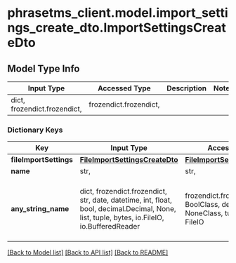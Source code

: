 # phrasetms_client.model.import_settings_create_dto.ImportSettingsCreateDto

## Model Type Info

| Input Type                   | Accessed Type          | Description | Notes |
| ---------------------------- | ---------------------- | ----------- | ----- |
| dict, frozendict.frozendict, | frozendict.frozendict, |             |

### Dictionary Keys

| Key                    | Input Type                                                                                                                                  | Accessed Type                                                                           | Description                                                        | Notes      |
| ---------------------- | ------------------------------------------------------------------------------------------------------------------------------------------- | --------------------------------------------------------------------------------------- | ------------------------------------------------------------------ | ---------- |
| **fileImportSettings** | [**FileImportSettingsCreateDto**](FileImportSettingsCreateDto.md)                                                                           | [**FileImportSettingsCreateDto**](FileImportSettingsCreateDto.md)                       |                                                                    |
| **name**               | str,                                                                                                                                        | str,                                                                                    |                                                                    |
| **any_string_name**    | dict, frozendict.frozendict, str, date, datetime, int, float, bool, decimal.Decimal, None, list, tuple, bytes, io.FileIO, io.BufferedReader | frozendict.frozendict, str, BoolClass, decimal.Decimal, NoneClass, tuple, bytes, FileIO | any string name can be used but the value must be the correct type | [optional] |

[[Back to Model list]](../../README.md#documentation-for-models) [[Back to API list]](../../README.md#documentation-for-api-endpoints) [[Back to README]](../../README.md)
